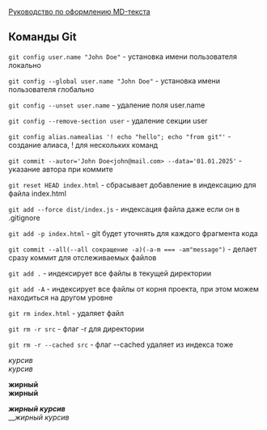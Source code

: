 [Руководство по оформлению MD-текста](https://gist.github.com/Jekins/2bf2d0638163f1294637)

## Команды Git 

`git config user.name "John Doe"` - установка имени пользователя локально

`git config --global user.name "John Doe"` - установка имени пользователя глобально

`git config --unset user.name` - удаление поля user.name

`git config --remove-section user` - удаление секции user

`git config alias.namealias '! echo "hello"; echo "from git"'` - создание алиаса, ! для нескольких команд

`git commit --autor='John Doe<john@mail.com> --data='01.01.2025'` - указание автора при коммите

`git reset HEAD index.html` - сбрасывает добавление в индексацию для файла index.html

`git add --force dist/index.js` - индексация файла даже если он  в .gitignore

`git add -p index.html` - git будет уточнять для каждого фрагмента кода

`git commit --all(--all сокращение -a)(-a-m === -am"message")` - делает сразу коммит для отслеживаемых файлов

`git add .` - индексирует все файлы в текущей директории 

`git add -A` - индексирует все файлы от корня проекта, при этом можем находиться на другом уровне

`git rm index.html` - удаляет файл

`git rm -r src` - флаг -r для директории

`git rm -r --cached src` - флаг --cached удаляет из индекса тоже


*курсив*  
_курсив_

**жирный**  
__жирный__

***жирный курсив***  
___жирный курсив_
